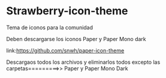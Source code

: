 # Strawberry-icon-theme
Tema de iconos para la comunidad


Deben descargarse los iconos Paper y Paper Mono dark 

link:https://github.com/snwh/paper-icon-theme

Descargaos todos los archivos y eliminarlos todos excepto las carpetas=========>> Paper y Paper Mono Dark
